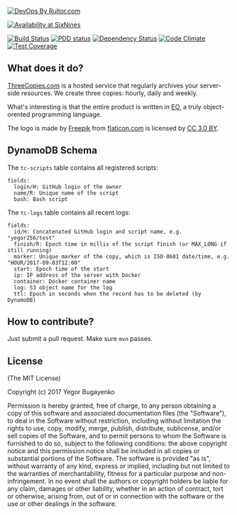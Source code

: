 <!-- <img src="http://www.threecopies.com/images/logo.png" width="64px" height="64px"/> -->

[![DevOps By Rultor.com](http://www.rultor.com/b/yegor256/threecopies)](http://www.rultor.com/p/yegor256/threecopies)

[![Availability at SixNines](http://www.sixnines.io/b/9d56)](http://www.sixnines.io/h/9d56)

[![Build Status](https://travis-ci.org/yegor256/threecopies.svg)](https://travis-ci.org/yegor256/threecopies)
[![PDD status](http://www.0pdd.com/svg?name=yegor256/threecopies)](http://www.0pdd.com/p?name=yegor256/threecopies)
[![Dependency Status](https://gemnasium.com/yegor256/threecopies.svg)](https://gemnasium.com/yegor256/threecopies)
[![Code Climate](http://img.shields.io/codeclimate/github/yegor256/threecopies.svg)](https://codeclimate.com/github/yegor256/threecopies)
[![Test Coverage](https://img.shields.io/codecov/c/github/yegor256/threecopies.svg)](https://codecov.io/github/yegor256/threecopies?branch=master)

## What does it do?

[ThreeCopies.com](http://www.threecopies.com) is a hosted service that
regularly archives your server-side resources. We create three
copies: hourly, daily and weekly.

What's interesting is that the entire product is written in [EO](http://www.eolang.org),
a truly object-orented programming language.

The logo is made by [Freepik](http://www.freepik.com) from [flaticon.com](http://www.flaticon.com)
is licensed by [CC 3.0 BY](http://creativecommons.org/licenses/by/3.0/).

## DynamoDB Schema

The `tc-scripts` table contains all registered scripts:

```
fields:
  login/H: GitHub login of the owner
  name/R: Unique name of the script
  bash: Bash script
```

The `tc-logs` table contains all recent logs:

```
fields:
  id/H: Concatenated GitHub login and script name, e.g. "yegor256/test"
  finish/R: Epoch time in millis of the script finish (or MAX_LONG if still running)
  marker: Unique marker of the copy, which is ISO-8601 date/time, e.g. "HOUR/2017-09-03T12:00"
  start: Epoch time of the start
  ip: IP address of the server with Docker
  container: Docker container name
  log: S3 object name for the log
  ttl: Epoch in seconds when the record has to be deleted (by DynamoDB)
```

## How to contribute?

Just submit a pull request. Make sure `mvn` passes.

## License

(The MIT License)

Copyright (c) 2017 Yegor Bugayenko

Permission is hereby granted, free of charge,  to any person obtaining
a copy  of  this  software  and  associated  documentation files  (the
"Software"),  to deal in the Software  without restriction,  including
without limitation the rights to use,  copy,  modify,  merge, publish,
distribute,  sublicense,  and/or sell  copies of the Software,  and to
permit persons to whom the Software is furnished to do so,  subject to
the  following  conditions:   the  above  copyright  notice  and  this
permission notice  shall  be  included  in  all copies or  substantial
portions of the Software.  The software is provided  "as is",  without
warranty of any kind, express or implied, including but not limited to
the warranties  of merchantability,  fitness for  a particular purpose
and non-infringement.  In  no  event shall  the  authors  or copyright
holders be liable for any claim,  damages or other liability,  whether
in an action of contract,  tort or otherwise,  arising from, out of or
in connection with the software or  the  use  or other dealings in the
software.
